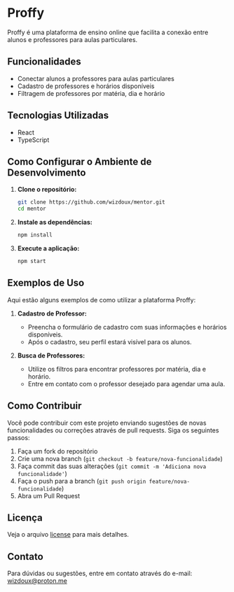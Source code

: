 # Proffy

Proffy é uma plataforma de ensino online que facilita a conexão entre alunos e professores para aulas particulares.

## Funcionalidades

- Conectar alunos a professores para aulas particulares
- Cadastro de professores e horários disponíveis
- Filtragem de professores por matéria, dia e horário

## Tecnologias Utilizadas

- React
- TypeScript

## Como Configurar o Ambiente de Desenvolvimento

1. **Clone o repositório:**
   ```bash
   git clone https://github.com/wizdoux/mentor.git
   cd mentor
   ```

2. **Instale as dependências:**
   ```bash
   npm install
   ```

3. **Execute a aplicação:**
   ```bash
   npm start
   ```

## Exemplos de Uso

Aqui estão alguns exemplos de como utilizar a plataforma Proffy:

1. **Cadastro de Professor:**
   - Preencha o formulário de cadastro com suas informações e horários disponíveis.
   - Após o cadastro, seu perfil estará visível para os alunos.

2. **Busca de Professores:**
   - Utilize os filtros para encontrar professores por matéria, dia e horário.
   - Entre em contato com o professor desejado para agendar uma aula.

## Como Contribuir

Você pode contribuir com este projeto enviando sugestões de novas funcionalidades ou correções através de pull requests. Siga os seguintes passos:

1. Faça um fork do repositório
2. Crie uma nova branch (`git checkout -b feature/nova-funcionalidade`)
3. Faça commit das suas alterações (`git commit -m 'Adiciona nova funcionalidade'`)
4. Faça o push para a branch (`git push origin feature/nova-funcionalidade`)
5. Abra um Pull Request

## Licença

Veja o arquivo [license](license) para mais detalhes.

## Contato

Para dúvidas ou sugestões, entre em contato através do e-mail: wizdoux@proton.me
